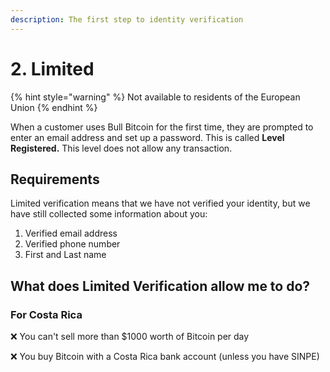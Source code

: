 ```yaml
---
description: The first step to identity verification
---
```


# 2. Limited

{% hint style="warning" %}
Not available to residents of the European Union
{% endhint %}

When a customer uses Bull Bitcoin for the first time, they are prompted to enter an email address and set up a password. This is called **Level Registered.** This level does not allow any transaction.

## Requirements

Limited verification means that we have not verified your identity, but we have still collected some information about you:

1. Verified email address
2. Verified phone number
3. First and Last name

## What does Limited Verification allow me to do?

### For Costa Rica

❌ You can't sell more than $1000 worth of Bitcoin per day&#x20;

❌ You buy Bitcoin with a Costa Rica bank account (unless you have SINPE)

